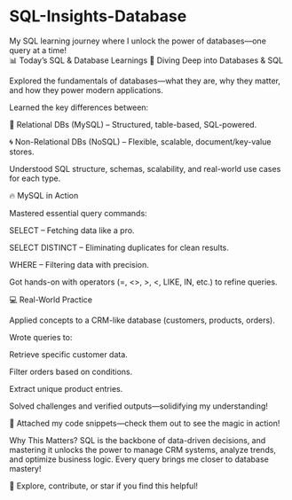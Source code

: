 # SQL-Insights-Database
My SQL learning journey where I unlock the power of databases—one query at a time! 
<br>
📊 Today’s SQL & Database Learnings
🚀 Diving Deep into Databases & SQL

Explored the fundamentals of databases—what they are, why they matter, and how they power modern applications.

Learned the key differences between:

🔷 Relational DBs (MySQL) – Structured, table-based, SQL-powered.

🌀 Non-Relational DBs (NoSQL) – Flexible, scalable, document/key-value stores.

Understood SQL structure, schemas, scalability, and real-world use cases for each type.

🔥 MySQL in Action

Mastered essential query commands:

SELECT – Fetching data like a pro.

SELECT DISTINCT – Eliminating duplicates for clean results.

WHERE – Filtering data with precision.

Got hands-on with operators (=, <>, >, <, LIKE, IN, etc.) to refine queries.

💻 Real-World Practice

Applied concepts to a CRM-like database (customers, products, orders).

Wrote queries to:

Retrieve specific customer data.

Filter orders based on conditions.

Extract unique product entries.

Solved challenges and verified outputs—solidifying my understanding!

📂 Attached my code snippets—check them out to see the magic in action!

Why This Matters?
SQL is the backbone of data-driven decisions, and mastering it unlocks the power to manage CRM systems, analyze trends, and optimize business logic. Every query brings me closer to database mastery!

🔗 Explore, contribute, or star if you find this helpful!


